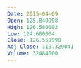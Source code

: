 ```yaml
---
Date: 2015-04-09
Open: 125.849998
High: 126.580002
Low: 124.660004
Close: 126.559998
Adj Close: 119.329041
Volume: 32484000
---
```

